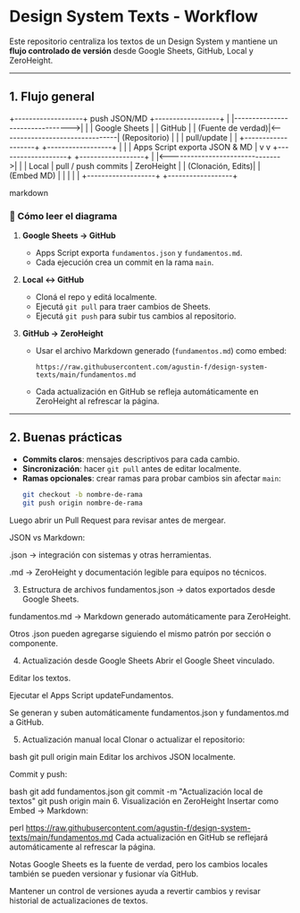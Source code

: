 # Design System Texts - Workflow

Este repositorio centraliza los textos de un Design System y mantiene un **flujo controlado de versión** desde Google Sheets, GitHub, Local y ZeroHeight.

---

## 1. Flujo general

+-------------------+ push JSON/MD +------------------+
| |-------------------------------->| |
| Google Sheets | | GitHub |
| (Fuente de verdad)|<--------------------------------| (Repositorio) |
| | pull/update | |
+-------------------+ +------------------+
| |
| Apps Script exporta JSON & MD |
v v
+-------------------+ +------------------+
| |<------------------------------->| |
| Local | pull / push commits | ZeroHeight |
| (Clonación, Edits)| | (Embed MD) |
| | | |
+-------------------+ +------------------+

markdown
### 🔹 Cómo leer el diagrama

1. **Google Sheets → GitHub**  
   - Apps Script exporta `fundamentos.json` y `fundamentos.md`.  
   - Cada ejecución crea un commit en la rama `main`.

2. **Local ↔ GitHub**  
   - Cloná el repo y editá localmente.  
   - Ejecutá `git pull` para traer cambios de Sheets.  
   - Ejecutá `git push` para subir tus cambios al repositorio.

3. **GitHub → ZeroHeight**  
   - Usar el archivo Markdown generado (`fundamentos.md`) como embed:  
     ```
     https://raw.githubusercontent.com/agustin-f/design-system-texts/main/fundamentos.md
     ```
   - Cada actualización en GitHub se refleja automáticamente en ZeroHeight al refrescar la página.

---

## 2. Buenas prácticas

- **Commits claros**: mensajes descriptivos para cada cambio.  
- **Sincronización**: hacer `git pull` antes de editar localmente.  
- **Ramas opcionales**: crear ramas para probar cambios sin afectar `main`:
  ```bash
  git checkout -b nombre-de-rama
  git push origin nombre-de-rama
Luego abrir un Pull Request para revisar antes de mergear.

JSON vs Markdown:

.json → integración con sistemas y otras herramientas.

.md → ZeroHeight y documentación legible para equipos no técnicos.

3. Estructura de archivos
fundamentos.json → datos exportados desde Google Sheets.

fundamentos.md → Markdown generado automáticamente para ZeroHeight.

Otros .json pueden agregarse siguiendo el mismo patrón por sección o componente.

4. Actualización desde Google Sheets
Abrir el Google Sheet vinculado.

Editar los textos.

Ejecutar el Apps Script updateFundamentos.

Se generan y suben automáticamente fundamentos.json y fundamentos.md a GitHub.

5. Actualización manual local
Clonar o actualizar el repositorio:

bash
git pull origin main
Editar los archivos JSON localmente.

Commit y push:

bash
git add fundamentos.json
git commit -m "Actualización local de textos"
git push origin main
6. Visualización en ZeroHeight
Insertar como Embed → Markdown:

perl
https://raw.githubusercontent.com/agustin-f/design-system-texts/main/fundamentos.md
Cada actualización en GitHub se reflejará automáticamente al refrescar la página.

Notas
Google Sheets es la fuente de verdad, pero los cambios locales también se pueden versionar y fusionar vía GitHub.

Mantener un control de versiones ayuda a revertir cambios y revisar historial de actualizaciones de textos.